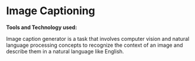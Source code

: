 # Image Captioning
**Tools and Technology used:**

Image caption generator is a task that involves computer vision and natural language processing concepts to recognize the context of an image and describe them in a 
natural language like English.
